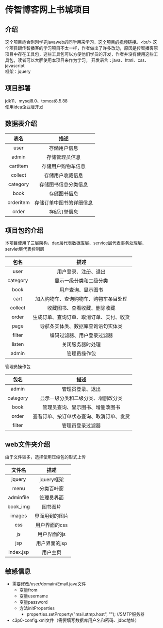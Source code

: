 # 传智博客网上书城项目

## 介绍
这个项目适合刚刚学完javaweb的同学用来学习，[这个项目的视频链接](https://www.bilibili.com/video/BV1Sb411E7uQ/?spm_id_from=333.337.search-card.all.click&vd_source=df48f8231547cbb9c5b77010c00d24f4,"传智博客网上书城项目")。<br/>
这个项目跟传智播客的学习项目不太一样，作者做出了许多改动，原因是传智播客原项目中存在工具包，这些工具包可以方便他们学员的开发，作者并没有使用这些工具包，读者可以大胆使用本项目来作为学习。
开发语言：java、html、css、javascript<br>
框架：jquery

## 项目部署
jdk11、mysql8.0、tomcat8.5.88<br/>
使用idea企业版开发

## 数据表介绍
|    表名     |      描述      |
|:---------:|:------------:|
|   user    |    存储用户信息    |
|   admin   |   存储管理员信息    |
| cartitem  |  存储用户购物车信息   |
|  collect  |   存储用户收藏信息   |
| category  |  存储图书信息分类信息  |
|   book    |    存储图书信息    |
| orderitem | 存储订单中图书的详细信息 |
|   order   |    存储订单信息    |

## 项目包的介绍
本项目使用了三层架构，dao层代表数据库层、service层代表事务处理层、servlet层代表控制层<br>

|    包名    |          描述          |
|:--------:|:--------------------:|
|   user   |      用户登录、注册、退出      |
| category |     显示一级分类和二级分类      |
|   book   |      用户查询、显示图书       |
|   cart   | 加入购物车、查询购物车、购物车条目处理  |
| collect  |    收藏图书、查看收藏、删除收藏    |
|  order   | 生成订单、查询订单、取消订单、支付、收货 |
|   page   |  导航条实体类、数据库查询语句实体类   |
|  filter  |    编码过滤器、用户登录过滤器     |
|  listen  |       关闭服务器时处理       |
|  admin   |        管理员操作包        |

管理员操作包

|    包名    |          描述          |
|:--------:|:--------------------:|
|  admin   |       管理员登录、退出       |
| category |  显示一级分类和二级分类、增删改分类   |
|   book   |   管理员查询、显示图书、增删改图书   |
|  order   | 查看订单、按订单状态查询、取消订单、发货 |
|  filter  |       管理员登录过滤器       |


## web文件夹介绍
由于文件较多，选择使用压缩包的形式上传

|    文件名    |    描述    |
|:---------:|:--------:|
|  jquery   | jquery框架 |
|   menu    |  分类百叶窗   |
| adminfile |  管理员界面   |
| book_img  |   图书图片   |
|  images   | 界面用到的图片  |
|    css    | 用户界面的css |
|    js     | 用户界面的js  |
 |    jsp    | 用户界面的jsp |
| index.jsp |   用户主页   |

## 敏感信息
- 需要修改/user/domain/Email.java文件
  - 变量from
  - 变量username
  - 变量password
  - 方法initProperties
    - properties.setProperty("mail.stmp.host", ""); //SMTP服务器
- c3p0-config.xml文件（需要填写数据库用户名和密码、jdbc地址）
  


